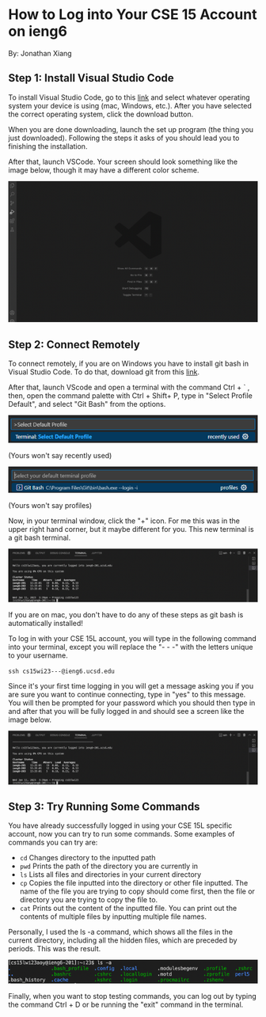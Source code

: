 # How to Log into Your CSE 15 Account on ieng6
By: Jonathan Xiang


## Step 1: Install Visual Studio Code

To install Visual Studio Code, go to this [link](https://code.visualstudio.com/) and select
whatever operating system your device is using (mac, Windows, etc.). After you have selected
the correct operating system, click the download button.

When you are done downloading, launch the set up program (the thing you just downloaded).
Following the steps it asks of you should lead you to finishing the installation.

After that, launch VSCode. Your screen should look something like the image below, though
it may have a different color scheme.

![Image](VScodeStartScreen.png)


## Step 2: Connect Remotely

To connect remotely, if you are on Windows you have to install git bash
in Visual Studio Code. To do that, download git from this [link](https://gitforwindows.org/).

After that, launch VScode and open a terminal with the command Ctrl + \` ,
then, open the command palette with Ctrl + Shift+ P, type in "Select Profile Default",
and select "Git Bash" from the options.

![Image](CommandPalette.png)

(Yours won't say recently used)



![Image](GitBashOption.png)

(Yours won't say profiles)



Now, in your terminal window, click the "+" icon. For me this was in the upper
right hand corner, but it maybe different for you. This new terminal is a git
bash terminal.

![Image](image.png)

If you are on mac, you don't have to do any of these steps as git bash is
automatically installed!

To log in with your CSE 15L account, you will type in the following command
into your terminal, except you will replace the "- - -" with the letters unique
to your username.

`ssh cs15wi23---@ieng6.ucsd.edu`

Since it's your first time logging in you will get a message asking
you if you are sure you want to continue connecting, type in "yes" to
this message. You will then be prompted for your password which you
should then type in and after that you will be fully logged in and
should see a screen like the image below.

![Image](LoggedIn.png)

## Step 3: Try Running Some Commands

You have already successfully logged in using your CSE 15L specific
account, now you can try to run some commands. Some examples of commands
you can try are:

- `cd` Changes directory to the inputted path
- `pwd` Prints the path of the directory you are currently in
- `ls` Lists all files and directories in your current directory
- `cp` Copies the file inputted into the directory or other file inputted. The name of
the file you are trying to copy should come first, then the file or directory you
are trying to copy the file to.
- `cat` Prints out the content of the inputted file. You can print out the contents of
multiple files by inputting multiple file names.

Personally, I used the ls -a command, which shows all the files in the
current directory, including all the hidden files, which are preceded
by periods. This was the result.

![Image](ls-aCommand.png)

Finally, when you want to stop testing commands, you can log out by
typing the command Ctrl + D or be running the "exit" command in the
terminal.
